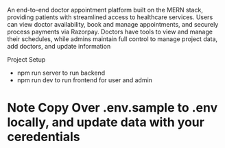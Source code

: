 An end-to-end doctor appointment platform built on the MERN stack, providing patients with streamlined access to healthcare services.
Users can view doctor availability, book and manage appointments, and securely process payments via Razorpay.
Doctors have tools to view and manage their schedules, while admins maintain full control to manage project data, add doctors, and update information

Project Setup
- npm run server to run backend
- npm run dev to run frontend for user and admin

# Note Copy Over .env.sample to .env locally, and update data with your ceredentials
